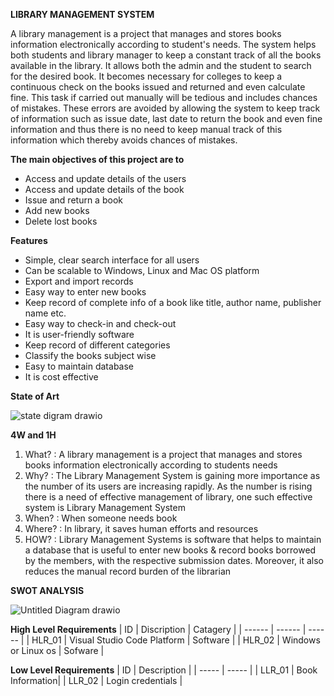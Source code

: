 **LIBRARY MANAGEMENT SYSTEM**

A library management is a project that manages and stores books information electronically according to student&#39;s needs. The system helps both students and library manager to keep a constant track of all the books available in the library. It allows both the admin and the student to search for the desired book. It becomes necessary for colleges to keep a continuous check on the books issued and returned and even calculate fine. This task if carried out manually will be tedious and includes chances of mistakes. These errors are avoided by allowing the system to keep track of information such as issue date, last date to return the book and even fine information and thus there is no need to keep manual track of this information which thereby avoids chances of mistakes.


**The main objectives of this project are to**

 - Access and update details of the users
 - Access and update details of the book
 - Issue and return a book
 - Add new books
 - Delete lost books


**Features**

- Simple, clear search interface for all users
- Can be scalable to Windows, Linux and Mac OS platform
- Export and import records
- Easy way to enter new books
- Keep record of complete info of a book like title, author name, publisher name etc.
- Easy way to check-in and check-out
- It is user-friendly software
- Keep record of different categories
- Classify the books subject wise
- Easy to maintain database
- It is cost effective


**State of Art**

![state digram drawio](https://user-images.githubusercontent.com/94165024/143239033-7cfb5167-2708-489e-ba9b-655b89ecc117.png)


**4W and 1H**

1. What? : A library management is a project that manages and stores books information electronically according to students needs
2. Why? : The Library Management System is gaining more importance as the number of its users are increasing rapidly. As the number is rising there is a need of effective management of library, one such effective system is Library Management System
3. When? : When someone needs book
4. Where? : In library, it saves human efforts and resources
5. HOW? : Library Management Systems is software that helps to maintain a database that is useful to enter new books &amp; record books borrowed by the members, with the respective submission dates. Moreover, it also reduces the manual record burden of the librarian


**SWOT ANALYSIS**

![Untitled Diagram drawio](https://user-images.githubusercontent.com/94165024/143191423-59d126cf-00ae-47ca-aec4-18bcb85fda6c.png)


**High Level Requirements**
| ID  | Discription | Catagery |
| ------ | ------ | ------ |
| HLR_01 | Visual Studio Code Platform | Software |
| HLR_02 | Windows or Linux os | Sofware |


**Low Level Requirements**
| ID | Description |
| ----- | ----- |
| LLR_01 | Book Information|
| LLR_02 | Login credentials |
